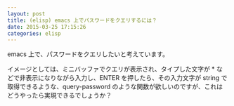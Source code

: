 ```yaml
---
layout: post
title: (elisp) emacs 上でパスワードをクエリするには？
date: 2015-03-25 17:15:26
categories: elisp
---
```

<!-- {% raw %} -->
<p>emacs 上で、パスワードをクエリしたいと考えています。</p>

<p>イメージとしては、ミニバッファでクエリが表示され、タイプした文字が * などで非表示になりながら入力し、ENTER を押したら、その入力文字が string で取得できるような、query-password のような関数が欲しいのですが、これはどうやったら実現できるでしょうか？</p>
<!-- {% endraw %} -->
